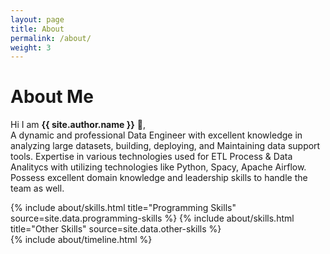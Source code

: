 ```yaml
---
layout: page
title: About
permalink: /about/
weight: 3
---
```


# **About Me**

Hi I am **{{ site.author.name }}** :wave:,<br>
A dynamic and professional Data Engineer with excellent knowledge in analyzing large datasets, building, deploying, and Maintaining data support tools. Expertise in various technologies used for ETL Process & Data Analitycs with utilizing technologies like Python, Spacy, Apache Airflow. Possess excellent domain knowledge and leadership skills to handle the team as well.

<div class="row">
{% include about/skills.html title="Programming Skills" source=site.data.programming-skills %}
{% include about/skills.html title="Other Skills" source=site.data.other-skills %}
</div>

<div class="row">
{% include about/timeline.html %}
</div>
